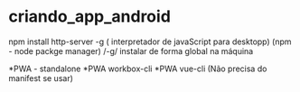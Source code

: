 # criando_app_android
npm install http-server -g ( interpretador de javaScript para desktopp) (npm - node packge manager) /-g/ instalar de forma global na máquina

*PWA - standalone
*PWA workbox-cli
*PWA vue-cli (Não precisa do manifest se usar)
